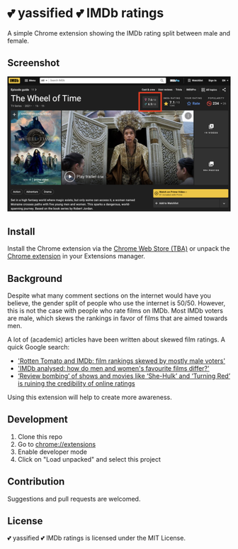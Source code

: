 # 💕 yassified 💕 IMDb ratings

A simple Chrome extension showing the IMDb rating split between male and female.

## Screenshot

![Screenshot of IMDb title page](/screenshot.png?raw=true)

## Install

Install the Chrome extension via the [Chrome Web Store (TBA)]() or unpack the [Chrome extension](https://github.com/YvetteNikolov/yassified-imdb/raw/main/yassified-extension.zip) in your Extensions manager.

## Background

Despite what many comment sections on the internet would have you believe, the gender split of people who use the internet is 50/50. However, this is not the case with people who rate films on IMDb. Most IMDb voters are male, which skews the rankings in favor of films that are aimed towards men.

A lot of (academic) articles have been written about skewed film ratings. A quick Google search:

- ['Rotten Tomato and IMDb: film rankings skewed by mostly male voters'](https://www.thetimes.co.uk/article/rotten-tomato-and-imdb-film-rankings-skewed-by-mostly-male-voters-zznpfv20z)
- ['IMDb analysed: how do men and women's favourite films differ?'](https://oneroomwithaview.com/2016/08/10/imdb-analysed-men-womens-favourite-films-differ/)
- [‘Review bombing’ of shows and movies like ‘She-Hulk’ and ‘Turning Red’ is ruining the credibility of online ratings](https://www.thehindu.com/entertainment/review-bombing-of-shows-and-movies-like-she-hulk-and-turning-red-is-ruining-the-credibility-of-online-ratings/article65825293.ece)

Using this extension will help to create more awareness.  

## Development

1. Clone this repo
2. Go to [chrome://extensions](chrome://extensions)
3. Enable developer mode
4. Click on "Load unpacked" and select this project

## Contribution

Suggestions and pull requests are welcomed.

## License

💕 yassified 💕 IMDb ratings is licensed under the MIT License.
